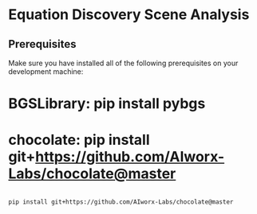 # Equation Discovery Scene Analysis


##  Prerequisites
Make sure you have installed all of the following prerequisites on your development machine:


# BGSLibrary: pip install pybgs
# chocolate: pip install git+https://github.com/AIworx-Labs/chocolate@master
```

```

```
pip install git+https://github.com/AIworx-Labs/chocolate@master
```
